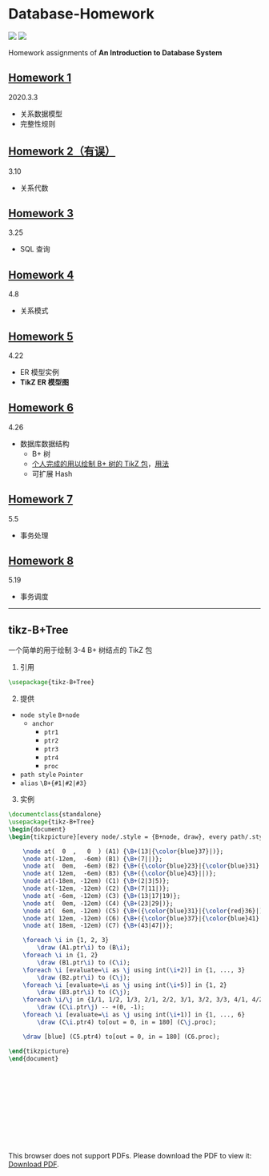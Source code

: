 # Database-Homework

[![](https://img.shields.io/badge/Homework-@lyc0930-informational.svg?style=flat)](https://github.com/lyc0930) ![](https://img.shields.io/badge/USTC-2020Spring-green.svg?style=flat)

Homework assignments of **An Introduction to Database System**

## [Homework 1](https://github.com/lyc0930/Database-Homework/tree/master/Homework1)

2020.3.3

-   关系数据模型
-   完整性规则

## [Homework 2（有误）](https://github.com/lyc0930/Database-Homework/tree/master/Homework2)

3.10

-   关系代数

## [Homework 3](https://github.com/lyc0930/Database-Homework/tree/master/Homework3)

3.25

-   SQL 查询

## [Homework 4](https://github.com/lyc0930/Database-Homework/tree/master/Homework4)

4.8

-   关系模式

## [Homework 5](https://github.com/lyc0930/Database-Homework/tree/master/Homework5)

4.22

-   ER 模型实例
-   **TikZ ER 模型图**

## [Homework 6](https://github.com/lyc0930/Database-Homework/tree/master/Homework6)

4.26

-   数据库数据结构
    -   B+ 树
    -   [个人完成的用以绘制 B+ 树的 TikZ 包](https://github.com/lyc0930/Database-Homework/tree/master/tikz-B+Tree/tikz-B+Tree.sty)，[用法](#tikz-B+Tree)
    -   可扩展 Hash

## [Homework 7](https://github.com/lyc0930/Database-Homework/tree/master/Homework7)

5.5

-   事务处理

## [Homework 8](https://github.com/lyc0930/Database-Homework/tree/master/Homework8)

5.19

-   事务调度

---

## tikz-B+Tree

一个简单的用于绘制 3-4 B+ 树结点的 TikZ 包

1. 引用

```latex
\usepackage{tikz-B+Tree}
```

2. 提供

-   `node style` `B+node`
    -   `anchor`
        -   `ptr1`
        -   `ptr2`
        -   `ptr3`
        -   `ptr4`
        -   `proc`
-   `path style` `Pointer`
-   `alias` `\B+{#1|#2|#3}`

3. 实例

```latex
\documentclass{standalone}
\usepackage{tikz-B+Tree}
\begin{document}
\begin{tikzpicture}[every node/.style = {B+node, draw}, every path/.style = {Pointer}]

    \node at(  0  ,   0  ) (A1) {\B+(13|{\color{blue}37}|)};
    \node at(-12em,  -6em) (B1) {\B+(7||)};
    \node at(  0em,  -6em) (B2) {\B+({\color{blue}23}|{\color{blue}31}|)};
    \node at( 12em,  -6em) (B3) {\B+({\color{blue}43}||)};
    \node at(-18em, -12em) (C1) {\B+(2|3|5)};
    \node at(-12em, -12em) (C2) {\B+(7|11|)};
    \node at( -6em, -12em) (C3) {\B+(13|17|19)};
    \node at(  0em, -12em) (C4) {\B+(23|29|)};
    \node at(  6em, -12em) (C5) {\B+({\color{blue}31}|{\color{red}36}|)};
    \node at( 12em, -12em) (C6) {\B+({\color{blue}37}|{\color{blue}41}|)};
    \node at( 18em, -12em) (C7) {\B+(43|47|)};

    \foreach \i in {1, 2, 3}
        \draw (A1.ptr\i) to (B\i);
    \foreach \i in {1, 2}
        \draw (B1.ptr\i) to (C\i);
    \foreach \i [evaluate=\i as \j using int(\i+2)] in {1, ..., 3}
        \draw (B2.ptr\i) to (C\j);
    \foreach \i [evaluate=\i as \j using int(\i+5)] in {1, 2}
        \draw (B3.ptr\i) to (C\j);
    \foreach \i/\j in {1/1, 1/2, 1/3, 2/1, 2/2, 3/1, 3/2, 3/3, 4/1, 4/2, 5/1, 5/2, 6/1, 6/2, 7/1, 7/2}
        \draw (C\i.ptr\j) -- +(0, -1);
    \foreach \i [evaluate=\i as \j using int(\i+1)] in {1, ..., 6}
        \draw (C\i.ptr4) to[out = 0, in = 180] (C\j.proc);

    \draw [blue] (C5.ptr4) to[out = 0, in = 180] (C6.proc);

\end{tikzpicture}
\end{document}
```

<object data="https://github.com/lyc0930/Database-Homework/tree/master/tikz-B+Tree/example.pdf" type="application/pdf" width="550px" height="232px">
    <embed src="https://github.com/lyc0930/Database-Homework/tree/master/tikz-B+Tree/example.pdf">
        <p>This browser does not support PDFs. Please download the PDF to view it: <a href="https://github.com/lyc0930/Database-Homework/tree/master/tikz-B+Tree/example.pdf">Download PDF</a>.</p>
    </embed>
</object>
